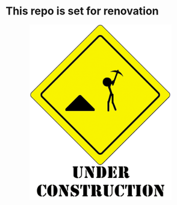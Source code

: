 # This repo is set for renovation

 <div align="center" >
      <img
        src="./undCon.gif"
        alt="under construction"
        width="75%"
        height="75%"
      />
  </div>

